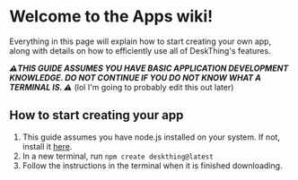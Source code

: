 # Welcome to the Apps wiki!

Everything in this page will explain how to start creating your own app, along with details on how to efficiently use all of DeskThing's features.

***⚠️THIS GUIDE ASSUMES YOU HAVE BASIC APPLICATION DEVELOPMENT KNOWLEDGE. DO NOT CONTINUE IF YOU DO NOT KNOW WHAT A TERMINAL IS. ⚠️*** (lol I'm going to probably edit this out later)


## How to start creating your app
1. This guide assumes you have node.js installed on your system. If not, install it [here](https://nodejs.org).
2. In a new terminal, run `npm create deskthing@latest`
3. Follow the instructions in the terminal when it is finished downloading.
